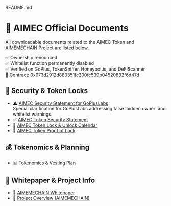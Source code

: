 README.md
# 📄 AIMEC Official Documents

All downloadable documents related to the AIMEC Token and AIMEMECHAIN Project are listed below.

✅ Ownership renounced  
✅ Whitelist function permanently disabled  
✅ Verified on GoPlus, TokenSniffer, Honeypot.is, and DeFiScanner  
🔗 Contract: [0x073d2912d883351fc200fc539b04520832f6d47d](https://bscscan.com/token/0x073d2912d883351fc200fc539b04520832f6d47d)

## 🔐 Security & Token Locks
- ⚠️ [AIMEC Security Statement for GoPlusLabs](https://github.com/aimemechain/DOCUMENTS/blob/main/AIMEC_Security_Statement.pdf)  
  Special clarification for GoPlusLabs addressing false 'hidden owner' and whitelist warnings.
- ✅ [AIMEC Token Security Statement](https://github.com/aimemechain/DOCUMENTS/blob/main/AIMEC_Token_Security_Statement.pdf)
- 🔐 [AIMEC Token Lock & Unlock Calendar](https://github.com/aimemechain/DOCUMENTS/blob/main/AIMEC_Lock_Unlock_Calendar.pdf)
- 📜 [AIMEC Token Proof of Lock](https://github.com/aimemechain/DOCUMENTS/blob/main/AIMEC_TOKEN_PROOF_OF_LOCK.pdf)

## 💰 Tokenomics & Planning

- 📊 [Tokenomics & Vesting Plan](https://github.com/aimemechain/DOCUMENTS/blob/main/AIMEC_Tokenomics_Vesting_Plan.pdf)

## 📘 Whitepaper & Project Info

- 📄 [AIMEMECHAIN Whitepaper](https://github.com/aimemechain/DOCUMENTS/blob/main/AIMEMECHAIN_Whitepaper.pdf)
- 🧩 [Project Overview (AIMEMECHAIN)](https://github.com/aimemechain/DOCUMENTS/blob/main/Project_AIMEMECHAIN.pdf)
